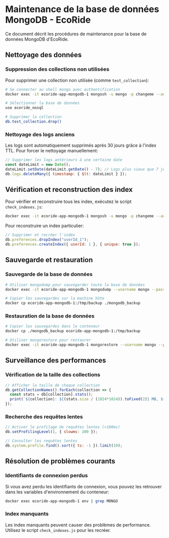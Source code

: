 # Maintenance de la base de données MongoDB - EcoRide

Ce document décrit les procédures de maintenance pour la base de données MongoDB d'EcoRide.

## Nettoyage des données

### Suppression des collections non utilisées

Pour supprimer une collection non utilisée (comme `test_collection`):

```bash
# Se connecter au shell mongo avec authentification
docker exec -it ecoride-app-mongodb-1 mongosh -u mongo -p changeme --authenticationDatabase admin

# Sélectionner la base de données
use ecoride_nosql

# Supprimer la collection
db.test_collection.drop()
```

### Nettoyage des logs anciens

Les logs sont automatiquement supprimés après 30 jours grâce à l'index TTL. Pour forcer le nettoyage manuellement:

```js
// Supprimer les logs antérieurs à une certaine date
const dateLimit = new Date();
dateLimit.setDate(dateLimit.getDate() - 7); // Logs plus vieux que 7 jours
db.logs.deleteMany({ timestamp: { $lt: dateLimit } });
```

## Vérification et reconstruction des index

Pour vérifier et reconstruire tous les index, exécutez le script `check_indexes.js`:

```bash
docker exec -it ecoride-app-mongodb-1 mongosh -u mongo -p changeme --authenticationDatabase admin --file /app/backend/database/mongodb/check_indexes.js
```

Pour reconstruire un index particulier:

```js
// Supprimer et recréer l'index
db.preferences.dropIndex("userId_1");
db.preferences.createIndex({ userId: 1 }, { unique: true });
```

## Sauvegarde et restauration

### Sauvegarde de la base de données

```bash
# Utiliser mongodump pour sauvegarder toute la base de données
docker exec -it ecoride-app-mongodb-1 mongodump --username mongo --password changeme --authenticationDatabase admin --db ecoride_nosql --out /tmp/backup

# Copier les sauvegardes sur la machine hôte
docker cp ecoride-app-mongodb-1:/tmp/backup ./mongodb_backup
```

### Restauration de la base de données

```bash
# Copier les sauvegardes dans le conteneur
docker cp ./mongodb_backup ecoride-app-mongodb-1:/tmp/backup

# Utiliser mongorestore pour restaurer
docker exec -it ecoride-app-mongodb-1 mongorestore --username mongo --password changeme --authenticationDatabase admin --db ecoride_nosql /tmp/backup/ecoride_nosql
```

## Surveillance des performances

### Vérification de la taille des collections

```js
// Afficher la taille de chaque collection
db.getCollectionNames().forEach(collection => {
  const stats = db[collection].stats();
  print(`${collection}: ${(stats.size / (1024*1024)).toFixed(2)} MB, ${stats.count} documents`);
});
```

### Recherche des requêtes lentes

```js
// Activer le profilage de requêtes lentes (>100ms)
db.setProfilingLevel(1, { slowms: 100 });

// Consulter les requêtes lentes
db.system.profile.find().sort({ ts: -1 }).limit(10);
```

## Résolution de problèmes courants

### Identifiants de connexion perdus

Si vous avez perdu les identifiants de connexion, vous pouvez les retrouver dans les variables d'environnement du conteneur:

```bash
docker exec ecoride-app-mongodb-1 env | grep MONGO
```

### Index manquants 

Les index manquants peuvent causer des problèmes de performance. Utilisez le script `check_indexes.js` pour les recréer. 